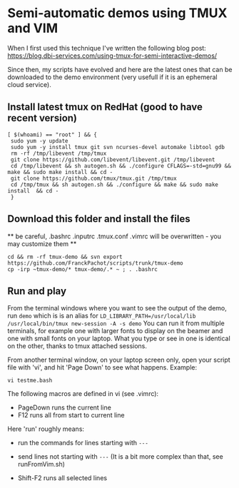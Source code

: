 # Semi-automatic demos using TMUX and VIM

When I first used this technique I've written the following blog post:
https://blog.dbi-services.com/using-tmux-for-semi-interactive-demos/

Since then, my scripts have evolved and here are the latest ones that can be downloaded to the demo environment (very usefull if it is an ephemeral cloud service).

## Install latest tmux on RedHat (good to have recent version)

```
[ $(whoami) == "root" ] && {
 sudo yum -y update
 sudo yum -y install tmux git svn ncurses-devel automake libtool gdb
 rm -rf /tmp/libevent /tmp/tmux
 git clone https://github.com/libevent/libevent.git /tmp/libevent
 cd /tmp/libevent && sh autogen.sh && ./configure CFLAGS=-std=gnu99 && make && sudo make install && cd -
 git clone https://github.com/tmux/tmux.git /tmp/tmux
 cd /tmp/tmux && sh autogen.sh && ./configure && make && sudo make install  && cd -
 }
```

## Download this folder and install the files
** be careful, .bashrc .inputrc .tmux.conf .vimrc will be overwritten - you may customize them **

```
cd && rm -rf tmux-demo && svn export https://github.com/FranckPachot/scripts/trunk/tmux-demo
cp -irp ~tmux-demo/* tmux-demo/.* ~ ; . .bashrc
```


## Run and play

From the terminal windows where you want to see the output of the demo, run `demo` which is is an alias for `LD_LIBRARY_PATH=/usr/local/lib /usr/local/bin/tmux new-session -A -s demo`
You can run it from multiple terminals, for example one with larger fonts to display on the beamer and one with small fonts on your laptop. What you type or see in one is identical on the other, thanks to tmux attached sessions.

From another terminal window, on your laptop screen only, open your script file with 'vi', and hit 'Page Down' to see what happens.
Example:
```
vi testme.bash
```
The following macros are defined in vi (see .vimrc):
 - PageDown runs the current line
 - F12 runs all from start to current line
 
Here 'run' roughly means:
 - run the commands for lines starting with `---`
 - send lines not starting with `---` 
(It is a bit more complex than that, see runFromVim.sh) 
  
 - Shift-F2 runs all selected lines
